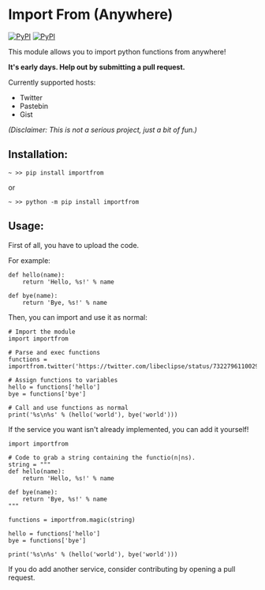 # Import From (Anywhere)

 [![PyPI](https://img.shields.io/pypi/v/importfrom.svg)](https://pypi.python.org/pypi/importfrom) [![PyPI](https://img.shields.io/pypi/l/importfrom.svg)](https://pypi.python.org/pypi/importfrom)

This module allows you to import python functions from anywhere!

**It's early days. Help out by submitting a pull request.**

Currently supported hosts:

- Twitter
- Pastebin
- Gist

*(Disclaimer: This is not a serious project, just a bit of fun.)*

## Installation:

`~ >> pip install importfrom`

or

`~ >> python -m pip install importfrom`

## Usage:

First of all, you have to upload the code.

For example:

```
def hello(name):
    return 'Hello, %s!' % name

def bye(name):
    return 'Bye, %s!' % name
```

Then, you can import and use it as normal:

```
# Import the module
import importfrom

# Parse and exec functions
functions = importfrom.twitter('https://twitter.com/libeclipse/status/732279611002912769')

# Assign functions to variables
hello = functions['hello']
bye = functions['bye']

# Call and use functions as normal
print('%s\n%s' % (hello('world'), bye('world')))
```

If the service you want isn't already implemented, you can add it yourself!

```
import importfrom

# Code to grab a string containing the functio(n|ns).
string = """
def hello(name):
    return 'Hello, %s!' % name

def bye(name):
    return 'Bye, %s!' % name
"""

functions = importfrom.magic(string)

hello = functions['hello']
bye = functions['bye']

print('%s\n%s' % (hello('world'), bye('world')))
```

If you do add another service, consider contributing by opening a pull request.
